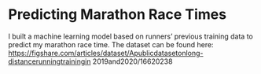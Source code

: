 # Predicting Marathon Race Times

I built a machine learning model based on runners’ previous training data to predict my marathon race time.
The dataset can be found here: https://figshare.com/articles/dataset/Apublicdatasetonlong-distancerunningtrainingin 2019and2020/16620238
